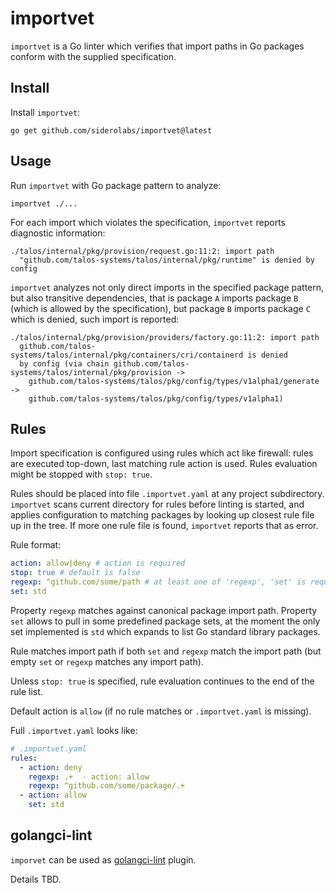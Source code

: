 # importvet

<!-- markdownlint-disable MD046 -->

`importvet` is a Go linter which verifies that import paths in Go packages
conform with the supplied specification.

## Install

Install `importvet`:

    go get github.com/siderolabs/importvet@latest

## Usage

Run `importvet` with Go package pattern to analyze:

    importvet ./...

For each import which violates the specification, `importvet` reports diagnostic
information:

    ./talos/internal/pkg/provision/request.go:11:2: import path
      "github.com/talos-systems/talos/internal/pkg/runtime" is denied by config

`importvet` analyzes not only direct imports in the specified package pattern,
but also transitive dependencies, that is package `A` imports package `B` (which
is allowed by the specification), but package `B` imports package `C` which is denied,
such import is reported:

    ./talos/internal/pkg/provision/providers/factory.go:11:2: import path
      github.com/talos-systems/talos/internal/pkg/containers/cri/containerd is denied
      by config (via chain github.com/talos-systems/talos/internal/pkg/provision ->
        github.com/talos-systems/talos/pkg/config/types/v1alpha1/generate ->
        github.com/talos-systems/talos/pkg/config/types/v1alpha1)

## Rules

Import specification is configured using rules which act like firewall: rules
are executed top-down, last matching rule action is used.
Rules evaluation might be stopped with `stop: true`.

Rules should be placed into file `.importvet.yaml` at any project subdirectory.
`importvet` scans current directory for rules before linting is started, and
applies configuration to matching packages by looking up closest rule file
up in the tree.
If more one rule file is found, `importvet` reports that as error.

Rule format:

```yaml
action: allow|deny # action is required
stop: true # default is false
regexp: ^github.com/some/path # at least one of 'regexp', 'set' is required
set: std
```

Property `regexp` matches against canonical package import path.
Property `set` allows to pull in some predefined package sets,
at the moment the only set implemented is `std` which expands
to list Go standard library packages.

Rule matches import path if both `set` and `regexp` match the import path
(but empty `set` or `regexp` matches any import path).

Unless `stop: true` is specified, rule evaluation continues to the end of
the rule list.

Default action is `allow` (if no rule matches or `.importvet.yaml` is missing).

Full `.importvet.yaml` looks like:

```yaml
# .importvet.yaml
rules:
  - action: deny
    regexp: .+  - action: allow
    regexp: ^github.com/some/package/.+
  - action: allow
    set: std
```

## golangci-lint

`imporvet` can be used as
[golangci-lint](https://github.com/golangci/golangci-lint) plugin.

Details TBD.
